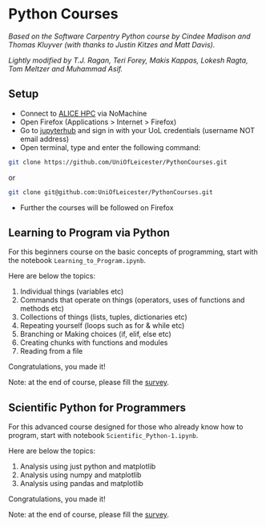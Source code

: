 # Python Courses
*Based on the Software Carpentry Python course by Cindee Madison and Thomas Kluyver (with thanks to Justin Kitzes and Matt Davis).*

*Lightly modified by T.J. Ragan, Teri Forey, Makis Kappas, Lokesh Ragta, Tom Meltzer and Muhammad Asif.*

## Setup
- Connect to [ALICE HPC](https://alice-docs.le.ac.uk/) via NoMachine
- Open Firefox (Applications > Internet > Firefox)
- Go to [jupyterhub](https://jupyterhub.rcs.le.ac.uk/hub/login) and sign in with your UoL credentials (username NOT email address)
- Open terminal, type and enter the following command:
```sh
git clone https://github.com/UniOfLeicester/PythonCourses.git
```
or
```sh
git clone git@github.com:UniOfLeicester/PythonCourses.git
```

- Further the courses will be followed on Firefox

## Learning to Program via Python
For this beginners course on the basic concepts of programming, start with the notebook `Learning_to_Program.ipynb`.

Here are below the topics:
1. Individual things (variables etc)
2. Commands that operate on things (operators, uses of functions and methods etc)
3. Collections of things (lists, tuples, dictionaries etc)
4. Repeating yourself (loops such as for & while etc)
5. Branching or Making choices (if, elif, else etc)
6. Creating chunks with functions and modules 
7. Reading from a file

Congratulations, you made it!

Note: at the end of course, please fill the [survey](https://app.onlinesurveys.jisc.ac.uk/s/leicester/learning-to-program-via-python).

## Scientific Python for Programmers
For this advanced course designed for those who already know how to program, start with notebook `Scientific_Python-1.ipynb`.

Here are below the topics:
1. Analysis using just python and matplotlib
2. Analysis using numpy and matplotlib
3. Analysis using pandas and matplotlib

Congratulations, you made it!

Note: at the end of course, please fill the [survey](https://app.onlinesurveys.jisc.ac.uk/s/leicester/scientific-python-for-programmers).
